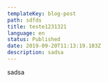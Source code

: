 ```yaml
---
templateKey: blog-post
path: sdfds
title: teste1231321
language: en
status: Published
date: 2019-09-20T11:13:19.103Z
description: sadsa
---
```

sadsa

